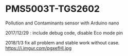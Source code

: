 # PMS5003T-TGS2602
Pollution and Contaminants sensor with Arduino nano

2017/12/29 : include debug code, disable Eco mode pin

2018/1/3 fix all problem and stable work without case. https://i.imgur.com/pgxefHl.jpg
